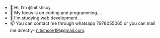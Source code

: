 - 👋 Hi, I’m @nitishsoy
- 👀 My focus is on coding and programming....
- 🌱 I'm studying web development...
- 📫 You can contact me through whatsapp 7978055065 or you can mail me directly- nitishsoy19@gmail.com.

<!---
nitishsoy/nitishsoy is a ✨ special ✨ repository because its `README.md` (this file) appears on your GitHub profile.
You can click the Preview link to take a look at your changes.
--->
